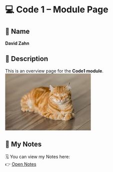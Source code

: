 # 💻 Code 1 – Module Page

## 👤 Name
**David Zahn**

## 📄 Description
This is an overview page for the **Code1 module**.  
![Module Preview](./Unbenannt.jpg)

## 📔 My Notes
🗓️ You can view my Notes here:  
👉 [Open Notes](https://davidz1407.github.io/Code1/Diary/index.html)  

